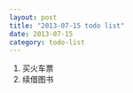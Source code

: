 ```yaml
---
layout: post
title: "2013-07-15 todo list"
date: 2013-07-15
category: todo-list
---
```


1. 买火车票
2. 续借图书
